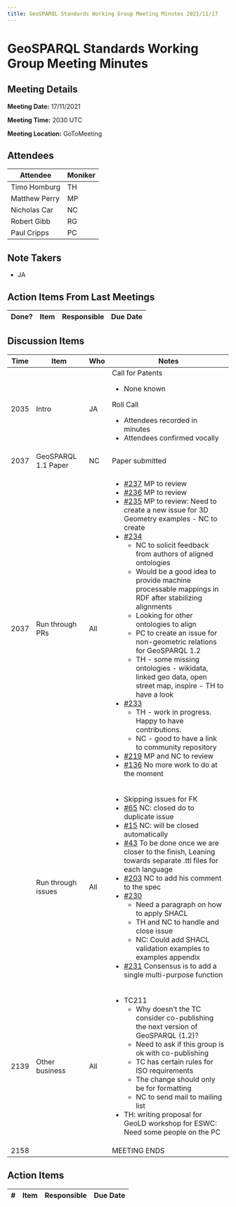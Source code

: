 ```yaml
---
title: GeoSPARQL Standards Working Group Meeting Minutes 2021/11/17
---
```

# GeoSPARQL Standards Working Group Meeting Minutes
## Meeting Details
**Meeting Date:** 17/11/2021

**Meeting Time:** 2030 UTC

**Meeting Location:** GoToMeeting  

## Attendees

| Attendee | Moniker |
| ---- | ---- |
| Timo Homburg | TH |
| Matthew Perry | MP |
| Nicholas Car | NC |
| Robert Gibb | RG |
| Paul Cripps | PC |


## Note Takers
- JA

## Action Items From Last Meetings

| Done? | Item | Responsible | Due Date |
| ---- | ---- | ---- | --- |


## Discussion Items

| Time | Item | Who | Notes |
| ---- | ---- | ---- | ---- |
| 2035 | Intro | JA | Call for Patents<ul><li>None known</li></ul>Roll Call<ul><li>Attendees recorded in minutes</li><li>Attendees confirmed vocally</li></ul> |
| 2037 | GeoSPARQL 1.1 Paper | NC | Paper submitted |
| 2037 | Run through PRs | All | <ul><li>[#237](https://github.com/opengeospatial/ogc-geosparql/pull/237) MP to review</li><li>[#236](https://github.com/opengeospatial/ogc-geosparql/pull/236) MP to review</li><li>[#235](https://github.com/opengeospatial/ogc-geosparql/pull/235) MP to review: Need to create a new issue for 3D Geometry examples - NC to create</li><li>[#234](https://github.com/opengeospatial/ogc-geosparql/pull/234) <ul><li>NC to solicit feedback from authors of aligned ontologies</li><li>Would be a good idea to provide machine processable mappings in RDF after stabilizing alignments</li><li>Looking for other ontologies to align</li><li>PC to create an issue for non-geometric relations for GeoSPARQL 1.2</li><li>TH - some missing ontologies - wikidata, linked geo data, open street map, inspire - TH to have a look</li></ul></li><li>[#233](https://github.com/opengeospatial/ogc-geosparql/pull/233) <ul><li>TH - work in progress. Happy to have contributions.</li><li>NC - good to have a link to community repository</li></ul></li><li>[#219](https://github.com/opengeospatial/ogc-geosparql/pull/219) MP and NC to review</li><li>[#136](https://github.com/opengeospatial/ogc-geosparql/pull/136) No more work to do at the moment</li></ul></li></ul>   |
| <br/> | Run through issues | All | <ul><li>Skipping issues for FK</li><li>[#65](https://github.com/opengeospatial/ogc-geosparql/issues/65) NC: closed do to duplicate issue</li><li>[#15](https://github.com/opengeospatial/ogc-geosparql/issues/15) NC: will be closed automatically</li><li>[#43](https://github.com/opengeospatial/ogc-geosparql/issues/43) To be done once we are closer to the finish, Leaning towards separate .ttl files for each language</li><li>[#203](https://github.com/opengeospatial/ogc-geosparql/issues/203) NC to add his comment to the spec</li><li>[#230](https://github.com/opengeospatial/ogc-geosparql/issues/230) <ul><li>Need a paragraph on how to apply SHACL</li><li>TH and NC to handle and close issue</li><li>NC: Could add SHACL validation examples to examples appendix</li></ul></li><li>[#231](https://github.com/opengeospatial/ogc-geosparql/issues/231) Consensus is to add a single multi-purpose function</li></ul></li></ul>   |
| 2139 | Other business | All | <ul><li>TC211<ul><li>Why doesn’t the TC consider co-publishing the next version of GeoSPARQL (1.2)?</li><li>Need to ask if this group is ok with co-publishing</li><li>TC has certain rules for ISO requirements</li><li>The change should only be for formatting</li><li>NC to send mail to mailing list</li></ul></li><li>TH: writing proposal for GeoLD workshop for ESWC: Need some people on the PC</li></ul> |
| 2158 | | | MEETING ENDS |

## Action Items

| \# | Item | Responsible | Due Date |
| ---- | ---- | ---- | ---- |
